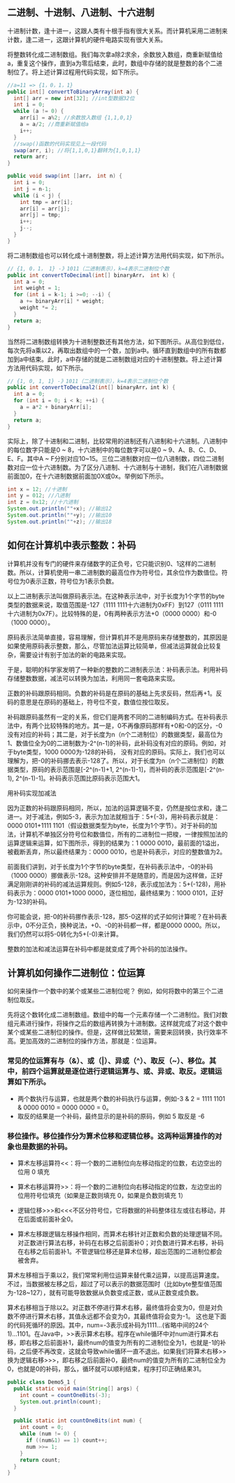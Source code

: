 ## 二进制、十进制、八进制、十六进制
十进制计数，逢十进一，这跟人类有十根手指有很大关系。而计算机采用二进制来计数，逢二进一，这跟计算机的硬件电路实现有很大关系。


将整数转化成二进制数组。我们每次拿a除2求余，余数放入数组，商重新赋值给a，重复这个操作，直到a为零后结束，此时，数组中存储的就是整数的各个二进制位了。将上述计算过程用代码实现，如下所示。
~~~java
//a=11 => {1，0，1，1}
public int[] convertToBinaryArray(int a) {
  int[] arr = new int[32]; //int型数据32位
  int i = 0;
  while (a != 0) {
    arr[i] = a%2; //余数放入数组 {1,1,0,1}
    a = a/2; //商重新赋值给a
    i++;
  }
  //swap()函数的代码实现见上一段代码
  swap(arr, i); //将{1,1,0,1}翻转为{1,0,1,1}
  return arr;
}

public void swap(int []arr， int n) {
  int i = 0;
  int j = n-1;
  while (i < j) {
    int tmp = arr[i];
    arr[i] = arr[j];
    arr[j] = tmp;
    i++;
    j--;
  }
}
~~~

将二进制数组也可以转化成十进制整数，将上述计算方法用代码实现，如下所示。
~~~java
// {1, 0，1， 1} -》1011（二进制表示），k=4表示二进制位个数
public int convertToDecimal(int[] binaryArr， int k) {
  int a = 0;
  int weight = 1;
  for (int i = k-1; i >=0; --i) {
    a += binaryArr[i] * weight;
    weight *= 2;
  }
  return a;
}
~~~

当然将二进制数组转换为十进制整数还有其他方法，如下图所示。从高位到低位，每次先将a乘以2，再取出数组中的一个数，加到a中。循环直到数组中的所有数都加到a中结束。此时，a中存储的就是二进制数组对应的十进制整数。将上述计算方法用代码实现，如下所示。
~~~java
// {1, 0, 1, 1} -》1011（二进制表示），k=4表示二进制位个数
public int convertToDecimal2(int[] binaryArr，int k) {
  int a = 0;
  for (int i = 0; i < k; ++i) {
    a = a*2 + binaryArr[i];
  }
  return a;
}
~~~

实际上，除了十进制和二进制，比较常用的进制还有八进制和十六进制。八进制中的每位数字只能是0 ~ 8，十六进制中的每位数字可以是0 ~ 9、A、B、C、D、E、F。其中A ~ F分别对应10~15。三位二进制数对应一位八进制数，四位二进制数对应一位十六进制数。为了区分八进制、十六进制与十进制，我们在八进制数据前面加0，在十六进制数据前面加0X或0x。举例如下所示。
~~~java
int x = 12; //十进制
int y = 012; //八进制
int z = 0x12; //十六进制
System.out.println(""+x); //输出12
System.out.println(""+y); //输出10
System.out.println(""+z); //输出18
~~~

## 如何在计算机中表示整数：补码

计算机并没有专门的硬件来存储数字的正负号，它只能识别0、1这样的二进制数。所以，计算机使用一串二进制数的最高位作为符号位，其余位作为数值位。符号位为0表示正数，符号位为1表示负数。

以上二进制表示法叫做原码表示法。在这种表示法中，对于长度为1个字节的byte类型的数据来说，取值范围是-127（1111 1111十六进制为0xFF）到127（0111 1111十六进制为0x7F）。比较特殊的是，0有两种表示方法+0（0000 0000）和-0（1000 0000）。

原码表示法简单直接，容易理解，但计算机并不是用原码来存储整数的，其原因是如果使用原码表示整数，那么，尽管加法运算比较简单，但减法运算就会比较复杂，需要设计有别于加法的新的电路来实现。

于是，聪明的科学家发明了一种新的整数的二进制表示法：补码表示法。利用补码存储整数数据，减法可以转换为加法，利用同一套电路来实现。

正数的补码跟原码相同。负数的补码是在原码的基础上先求反码，然后再+1。反码的意思是在原码的基础上，符号位不变，数值位按位取反。

补码跟原码虽然有一定的关系，但它们是两套不同的二进制编码方式。在补码表示法中，有两个比较特殊的地方。其一是，0不再像原码那样有+0和-0的区分，-0没有对应的补码；其二是，对于长度为n（n个二进制位）的数据类型，最高位为1、数值位全为0的二进制数为-2^(n-1)的补码，此补码没有对应的原码。例如，对于byte类型，1000 0000为-128的补码， 没有对应的原码。实际上，我们也可以理解为，把-0的补码挪去表示-128了。所以，对于长度为n（n个二进制位）的数据类型，原码的表示范围是[-2^(n-1)+1, 2^(n-1)-1]，而补码的表示范围是[-2^(n-1), 2^(n-1)-1]。补码表示范围比原码表示范围大1。

用补码实现加减法

因为正数的补码跟原码相同，所以，加法的运算逻辑不变，仍然是按位求和，逢二进一。对于减法，例如5-3，表示为加法就相当于：5+(-3)，用补码表示就是：0000 0101+1111 1101（假设数据类型为byte，长度为1个字节）。对于补码的加法，计算机不单独区分符号位和数值位，所有的二进制位一把梭，一律按照加法的运算逻辑来运算，如下图所示，得到的结果为：1 0000 0010，最前面的1溢出，被截断丢弃，所以最终结果为：0000 0010，也是补码表示，对应的整数值为2。

前面我们讲到，对于长度为1个字节的byte类型，在补码表示法中，-0的补码（1000 0000）挪做表示-128。这种安排并不是随意的，而是因为这样做，正好满足刚刚讲的补码的减法运算规则。例如5-128，表示成加法为：5+(-128)，用补码表示为：0000 0101+1000 0000，逐位相加，最终结果为：1000 0101，正好为-123的补码。

你可能会说，把-0的补码挪作表示-128，那5-0这样的式子如何计算呢？在补码表示中，0不分正负，换种说法，+0、-0的补码都一样，都是0000 0000。所以，我们仍然可以将5-0转化为5+(-0)来计算。

整数的加法和减法运算在补码中都是就变成了两个补码的加法操作。

## 计算机如何操作二进制位：位运算
如何来操作一个数中的某个或某些二进制位呢？ 例如，如何将数中的第三个二进制位取反。

先将这个数转化成二进制数组。数组中的每一个元素存储一个二进制位。我们对数组元素进行操作，将操作之后的数组再转换为十进制数。这样就完成了对这个数中某个或某些二进制位的操作。但是，这样做比较繁琐，需要来回转换，执行效率不高。更加高效的二进制位的操作方法，那就是：位运算。

### 常见的位运算有与（&）、或（|）、异或（^）、取反（~）、移位。其中，前四个运算就是逐位进行逻辑运算与、或、异或、取反。逻辑运算如下所示。
- 两个数执行与运算，也就是两个数的补码执行与运算，例如-3 & 2 = 1111 1101 & 0000 0010 = 0000 0000 = 0。
- 取反的结果是一个补码，最终显示的是补码的原码，例如 5 取反是 -6

### 移位操作。移位操作分为算术位移和逻辑位移。这两种运算操作的对象也是数据的补码。
- 算术左移运算符<<：将一个数的二进制位向左移动指定的位数，右边空出的位用 0 填充
- 算术右移运算符>>：将一个数的二进制位向右移动指定的位数，左边空出的位用符号位填充（如果是正数则填充 0，如果是负数则填充 1）

- 逻辑位移>>>和<<<不区分符号位，它将数据的补码整体往左或往右移动，并在后面或前面补全0。
- 算术左移跟逻辑左移操作相同，而算术右移针对正数和负数的处理逻辑不同。对正数进行算法右移，补码在右移之后前面补0；对负数进行算术右移，补码在右移之后前面补1。不管逻辑位移还是算术位移，超出范围的二进制位都会被舍弃。

算术左移相当于乘以2，我们常常利用位运算来替代乘2运算，以提高运算速度。不过，当数据被左移之后，超过了可以表示的数据范围时（比如byte整型值范围为-128~127），就有可能导致数据从负数变成正数，或从正数变成负数。

算术右移相当于除以2。对正数不停进行算术右移，最终值将会变为0，但是对负数不停进行算术右移，其值永远都不会变为0，其最终值将会变为-1。
这也是下面的代码死循环的原因。其中，num=-3表示成补码为1111...(省略中间的24个1)...1101。在Java中，>>表示算术右移。程序在while循环中对num进行算术右移，即右移之后前面补1，最终num的值变为所有的二进制位全为1，也就是-1的补码，之后便不再改变，这就会导致while循环一直不退出。如果我们将算术右移>>换为逻辑右移>>>，即右移之后前面补0，最终num的值变为所有的二进制位全为0，也就是0的补码，那么，循环就可以顺利结束，程序打印正确结果31。
~~~java
public class Demo5_1 {
  public static void main(String[] args) {
    int count = countOneBits(-3);
    System.out.println(count);
  }

  public static int countOneBits(int num) {
    int count = 0;
    while (num != 0) {
      if ((num&1) == 1) count++;
      num >>= 1;
    }
    return count;
  }
}
~~~



